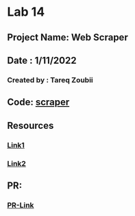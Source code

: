 # Lab 14

## Project Name: Web Scraper

## Date : 1/11/2022

### Created by : Tareq Zoubii

## Code: [scraper](/WebScaraper/scraper.py)

## Resources
### [Link1](https://stackoverflow.com/questions/50219247/while-web-scraping-when-trying-to-count-the-amount-of-items-on-a-page-i-get-1-e)
### [Link2](https://stackoverflow.com/questions/71449710/parent-child-relation-data-scraping-with-selenium-beautifulsoup)

## PR:
### [PR-Link](https://github.com/tareqzoubii/web-scraper/pull/2)
